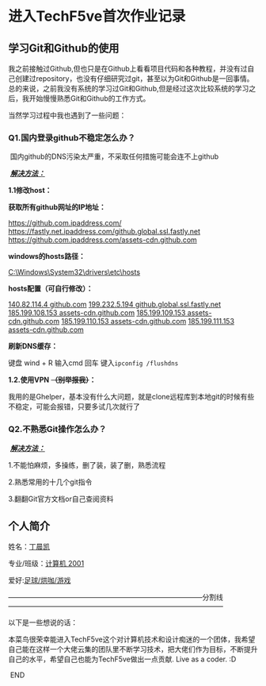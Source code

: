 # 进入TechF5ve首次作业记录

## 学习Git和Github的使用

​      我之前接触过Github,但也只是在Github上看看项目代码和各种教程，并没有过自己创建过repository，也没有仔细研究过git，甚至以为Git和Github是一回事情。总的来说，之前我没有系统的学习过Git和Github,但是经过这次比较系统的学习之后，我开始慢慢熟悉Git和Github的工作方式。

 当然学习过程中我也遇到了一些问题：

### **Q1.国内登录github不稳定怎么办？**

​    国内github的DNS污染太严重，不采取任何措施可能会连不上github

​    <u>***解决方法：***</u>

  **1.1修改host：**

   **获取所有github网址的IP地址：**

   https://github.com.ipaddress.com/
   https://fastly.net.ipaddress.com/github.global.ssl.fastly.net
   https://github.com.ipaddress.com/assets-cdn.github.com

   **windows的hosts路径：**

   <u>C:\Windows\System32\drivers\etc\hosts</u>

   **hosts配置（可自行修改）：**

   <u>140.82.114.4 github.com</u>
   <u>199.232.5.194 github.global.ssl.fastly.net</u>
   <u>185.199.108.153 assets-cdn.github.com</u>
   <u>185.199.109.153 assets-cdn.github.com</u>
   <u>185.199.110.153 assets-cdn.github.com</u>
   <u>185.199.111.153 assets-cdn.github.com</u>

   **刷新DNS缓存：**

   键盘 wind + R 输入cmd 回车
   键入`ipconfig /flushdns`

  **1.2.使用VPN** **~~（别举报我）~~：**

​    我用的是Ghelper，基本没有什么大问题，就是clone远程库到本地git的时候有些不稳定，可能会报错，只要多试几次就行了

### **Q2.不熟悉Git操作怎么办？**

​    <u>***解决方法：***</u>

   1.不能怕麻烦，多操练，删了装，装了删，熟悉流程

   2.熟悉常用的十几个git指令

   3.翻翻Git官方文档or自己查阅资料

## 个人简介

   姓名：<u>丁晨凯</u> 

   专业/班级：<u>计算机 2001</u>

   爱好:<u>足球/烘咖/游戏</u>

————————————————————————————分割线———————————————————————————————

以下是一些想说的话：

​        本菜鸟很荣幸能进入TechF5ve这个对计算机技术和设计痴迷的一个团体，我希望自己能在这样一个大佬云集的团队里不断学习技术，把大佬们作为目标，不断提升自己的水平，希望自己也能为TechF5ve做出一点贡献. Live as a coder. :D

​                                                                                                             END